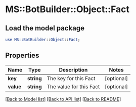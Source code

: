 # MS::BotBuilder::Object::Fact

## Load the model package
```perl
use MS::BotBuilder::Object::Fact;
```

## Properties
Name | Type | Description | Notes
------------ | ------------- | ------------- | -------------
**key** | **string** | The key for this Fact | [optional] 
**value** | **string** | The value for this Fact | [optional] 

[[Back to Model list]](../README.md#documentation-for-models) [[Back to API list]](../README.md#documentation-for-api-endpoints) [[Back to README]](../README.md)


